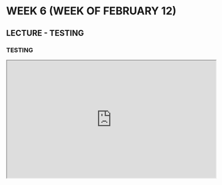 # WEEK 6 (WEEK OF FEBRUARY 12)
## LECTURE - TESTING

### TESTING
<div class="video-container-16by9"><iframe width="560" height="315" src="https://youtube.com/embed/FouNsDEVD-c"></iframe></div>

<!-- 
## ACTIVITIES
### RESEARCH
- Find a testing framework for your chosen programming language and / or chosen IDE or code editor. Find documentation related to the testing framework and read at least the basic principles. How easy is the documentation to understand? Could you use the tool right away? Try writing a simple test and deploying it? Did it work? What have you learned from this process?

### REFLECT
- When would testing have helped you most on past projects? Can you recall any past projects that would have benefitted from a test-first approach?  What is the most important learning you will take from this week (even if you don't feel comfortable using a testing framework, what can you take from the principles of testing and use in future projects)?

1. Did the development of the UI of your app proceed smoothly? Or were there unexpected challenges?
2. To what degree did you do design work (possibly in other classes, like DGL 111) to support the development of your app? How helpful was this design in the process of development?
3. How do you anticipate that your app code may change as you continue development? Do you anticipate that you will use any design patterns or architectural patterns?

## OPTIONAL CONTENT
- [Reading 3: Testing strategies (MIT OCW 6.005)](https://ocw.mit.edu/ans7870/6/6.005/s16/classes/03-testing/index.html)
### So You Think You Know `window.open` - Jessica Campos
If you don't know any JavaScript and haven't spent a lot of time with the [DOM](https://en.wikipedia.org/wiki/Document_Object_Model) some of what goes on here will be over your head. However! What we're most interested in here isn't the technical details, but the **experimental approach** that Jessica uses to explore code and features that she has little experience with.

<div class="video-container-16by9"><iframe width="560" height="315" src="https://youtube.com/embed/cO2XNaLHvrQ"></iframe></div>


 -->


